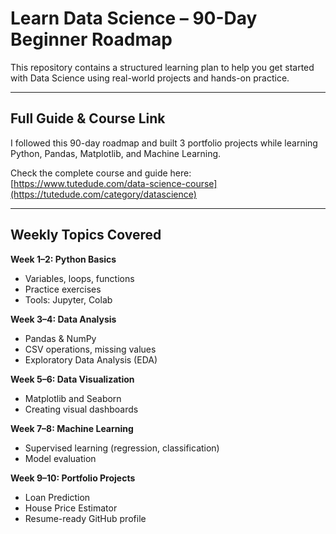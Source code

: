# Learn Data Science – 90-Day Beginner Roadmap

This repository contains a structured learning plan to help you get started with Data Science using real-world projects and hands-on practice.

---

##  Full Guide & Course Link
I followed this 90-day roadmap and built 3 portfolio projects while learning Python, Pandas, Matplotlib, and Machine Learning.

Check the complete course and guide here:  
[https://www.tutedude.com/data-science-course](https://tutedude.com/category/datascience)

---

##  Weekly Topics Covered

**Week 1–2: Python Basics**  
- Variables, loops, functions  
- Practice exercises  
- Tools: Jupyter, Colab

**Week 3–4: Data Analysis**  
- Pandas & NumPy  
- CSV operations, missing values  
- Exploratory Data Analysis (EDA)

**Week 5–6: Data Visualization**  
- Matplotlib and Seaborn  
- Creating visual dashboards

**Week 7–8: Machine Learning**  
- Supervised learning (regression, classification)  
- Model evaluation

**Week 9–10: Portfolio Projects**  
- Loan Prediction  
- House Price Estimator  
- Resume-ready GitHub profile



